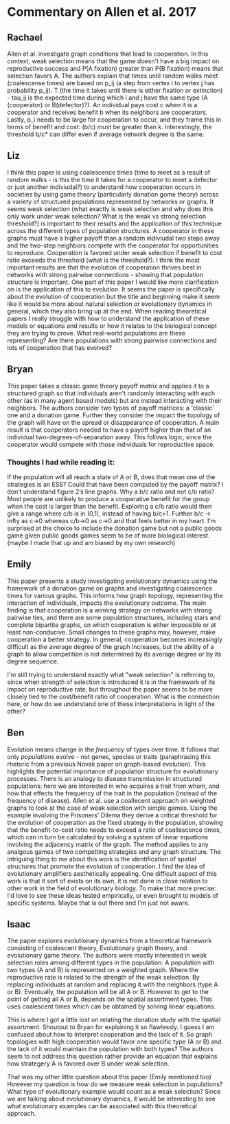 # Commentary on Allen et al. 2017

## Rachael 
Allen et al. investigate graph conditions that lead to cooperation. In this context, weak selection means that the game doesn't have a big impact on reproductive success and P(A fixation) greater than P(B fixation) means that selection favors A. The authors explain that times until random walks meet (coalescense times) are based on p_ij (a step from vertex i to vertex j has probability p_ij). T (the time it takes until there is either fixation or extinction) - tau_ij is the expected time during which i and j have the same type (A (cooperator) or B(defector)?). An individual pays cost c when it is a cooperator and receives benefit b when its neighbors are cooperators. Lastly, p_i needs to be large for cooperation to occur, and they frame this in terms of benefit and cost: (b/c) must be greater than k. Interestingly, the threshold b/c* can differ even if average network degree is the same. 

## Liz
I think this paper is using coalescence times (time to meet as a result of random walks - is this the time it takes for a cooperator to meet a defector or just another indiviudal?) to understand how cooperation occurs in societies by using game theory (particularly donation gome theory) across a variety of structured populations represented by networks or graphs. It seems weak selection (what exactly is weak selection and why does this only work under weak selection? What is the weak vs strong selection threshold?) is important to their results and the application of this technique across the different types of population structures. A cooperator in these graphs must have a higher payoff than a random indiviudal two steps away and the two-step neighbors compete with the cooperator for opportunities to reproduce. Cooperation is favored under weak selection if benefit to cost ratio exceeds the threshold (what is the threshold?). I think the most important results are that the evolution of cooperation thrives best in networks with strong pairwise connections - showing that population structure is important. One part of this paper I would like more clarification on is the application of this to evolution. It seems the paper is specifically about the evolution of cooperation but the title and beginning make it seem like it would be more about natural selection or evolutionary dynamics in general, which they also bring up at the end. When reading theoretical papers I really struggle with how to understand the application of these models or equations and results or how it relates to the biological concept they are trying to prove. What real-world populations are these representing? Are there populations with strong pairwise connections and lots of cooperation that has evolved? 

## Bryan
This paper takes a classic game theory payoff matrix and applies it to a structured graph so that individuals aren't randomly interacting with each other (as in many agent based models) but are instead interacting with their neighbors. The authors consider two types of payoff matrices: a 'classic' one and a donation game. Further they consider the impact the topology of the graph will have on the spread or disappearance of cooperation. A main result is that cooperators needed to have a payoff higher than that of an individual two-degrees-of-separation away. This follows logic, since the cooperator would compete with those individuals for reproductive space. 
### Thoughts I had while reading it: 
If the population will all reach a state of A or B, does that mean one of the strategies is an ESS? Could that have been computed by the payoff matrix? 
I don’t understand figure 2’s line graphs. 
Why a b/c ratio and not c/b ratio? Most people are unlikely to produce a cooperative benefit for the group when the cost is larger than the benefit. Exploring a c/b ratio would then give a range where c/b is in (0,1), instead of having b/c>1. Further b/c -> infty as c->0 whereas c/b->0 as c->0 and that feels better in my heart. 
I’m surprised at the choice to include the donation game but not a public goods game given public goods games seem to be of more biological interest. (maybe I made that up and am biased by my own research) 

## Emily
This paper presents a study investigating evolutionary dynamics using the framework of a donation game on graphs and investigating coalescence times for various graphs. This informs how graph topology, representing the interaction of individuals, impacts the evolutionary outcome. The main finding is that cooperation is a winning strategy on networks with strong pairwise ties, and there are some population structures, including stars and complete bipartite graphs, on which cooperation is either impossible or at least non-conducive. Small changes to these graphs may, however, make cooperation a better strategy. In general, cooperation becomes increasingly difficult as the average degree of the graph increases, but the ability of a graph to allow competition is not determined by its average degree or by its degree sequence.

I'm still trying to understand exactly what "weak selection" is referring to, since when strength of selection is introduced it is in the framework of its impact on reproductive rate, but throughout the paper seems to be more closely tied to the cost/benefit ratio of cooperation. What is the connection here, or how do we understand one of these interpretations in light of the other?


## Ben
Evolution means change in the _frequency_ of types over time. It follows that only _populations_ evolve - not genes, species or traits (paraphrasing this rhetoric from a previous Novak paper on graph-based evolution). This highlights the potential importance of population structure for evolutionary processes. There is an analogy to disease transmission in structured populations: here we are interested in who acquires a trait from whom, and how that effects the frequency of the trait in the population (instead of the frequency of disease). Allen et al. use a coallecent approach on weighted graphs to look at the case of weak selection with simple games. Using the example involving the Prisoners' Dilema they derive a critical threshold for the evolution of cooperation as the fixed strategy in the population, showing that the benefit-to-cost ratio needs to exceed a ratio of coallescence times, which can in turn be calculated by solving a system of linear equations involving the adjacency matrix of the graph. The method applies to any analgous games of two competting strategies and any graph structure. The intriguing thing to me about this work is the identification of spatial structures that promote the evolution of cooperation. I find the idea of evolutionary amplifiers aesthetically appealing. One difficult aspect of this work is that it sort of exists on its own, it is not done in close relation to other work in the field of evolutionary biology. To make that more precise: I'd love to see these ideas tested empirically, or even brought to models of specific systems. Maybe that is out there and I'm just not aware.


## Isaac

The paper explores evolutionary dynamics from a theoretical framework consisting of coalescent theory, Evolutionary graph theory, and evolutionary game theory. The authors were mostly interested in weak selection roles among different types in the population. A population with two types (A and B) is represented on a weighted graph. Where the reproductive rate is related to the strength of the weak selection. By replacing individuals at random and replacing it with the neighbors (type A or B). Eventually, the population will be all A or B. However to get to the point of getting all A or B, depends on the spatial assortment types. This uses coalescent times which can be obtained by solving linear equations. 

This is where I got a little lost on relating the donation study with the spatial assortment. Shoutout to Bryan for explaining it so flawlessly.  I guess I am confused about how to interpret cooperation and the lack of it. So graph topologies with high cooperation would favor one specific type (A or B) and the lack of it would maintain the population with both types? The authors seem to not address this question rather provide an equation that explains how strategery  A is favored over B under weak selection.

That was my other little question about this paper (Emily mentioned too) However my question is how do we measure weak selection in populations? What type of evolutionary example would count as a weak selection? Since we are talking about evolutionary dynamics, it would be interesting to see what evolutionary examples can be associated with this theoretical approach.

